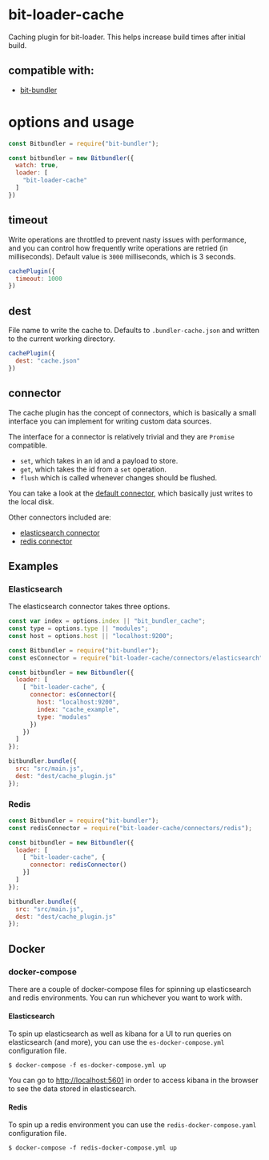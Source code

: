 # bit-loader-cache
Caching plugin for bit-loader. This helps increase build times after initial build.

## compatible with:

- [bit-bundler](https://github.com/MiguelCastillo/bit-bundler)


# options and usage

``` javascript
const Bitbundler = require("bit-bundler");

const bitbundler = new Bitbundler({
  watch: true,
  loader: [
    "bit-loader-cache"
  ]
})
```

## timeout
Write operations are throttled to prevent nasty issues with performance, and you can control how frequently write operations are retried (in milliseconds). Default value is `3000` milliseconds, which is 3 seconds.

``` javascript
cachePlugin({
  timeout: 1000
})
```

## dest
File name to write the cache to. Defaults to `.bundler-cache.json` and written to the current working directory.

``` javascript
cachePlugin({
  dest: "cache.json"
})
```

## connector

The cache plugin has the concept of connectors, which is basically a small interface you can implement for writing custom data sources.

The interface for a connector is relatively trivial and they are `Promise` compatible.

- `set`, which takes in an id and a payload to store.
- `get`, which takes the id from a `set` operation.
- `flush` which is called whenever changes should be flushed.

You can take a look at the [default connector](https://github.com/MiguelCastillo/bit-loader-cache/blob/master/connectors/smallDB.js), which basically just writes to the local disk.

Other connectors included are:

- [elasticsearch connector](https://github.com/MiguelCastillo/bit-loader-cache/blob/master/connectors/elasticsearch.js)
- [redis connector](https://github.com/MiguelCastillo/bit-loader-cache/blob/master/connectors/redis.js)


## Examples

### Elasticsearch

The elasticsearch connector takes three options.

``` javascript
const var index = options.index || "bit_bundler_cache";
const type = options.type || "modules";
const host = options.host || "localhost:9200";
```

``` javascript
const Bitbundler = require("bit-bundler");
const esConnector = require("bit-loader-cache/connectors/elasticsearch");

const bitbundler = new Bitbundler({
  loader: [
    [ "bit-loader-cache", {
      connector: esConnector({
        host: "localhost:9200",
        index: "cache_example",
        type: "modules"
      })
    })
  ]
});

bitbundler.bundle({
  src: "src/main.js",
  dest: "dest/cache_plugin.js"
});
```


### Redis

``` javascript
const Bitbundler = require("bit-bundler");
const redisConnector = require("bit-loader-cache/connectors/redis");

const bitbundler = new Bitbundler({
  loader: [
    [ "bit-loader-cache", {
      connector: redisConnector()
    }]
  ]
});

bitbundler.bundle({
  src: "src/main.js",
  dest: "dest/cache_plugin.js"
});
```


## Docker

### docker-compose

There are a couple of docker-compose files for spinning up elasticsearch and redis environments.  You can run whichever you want to work with.

#### Elasticsearch

To spin up elasticsearch as well as kibana for a UI to run queries on elasticsearch (and more), you can use the `es-docker-compose.yml` configuration file.

```
$ docker-compose -f es-docker-compose.yml up
```

You can go to [http://localhost:5601](http://localhost:5601) in order to access kibana in the browser to see the data stored in elasticsearch.

#### Redis

To spin up a redis environment you can use the `redis-docker-compose.yaml` configuration file.


```
$ docker-compose -f redis-docker-compose.yml up
```
